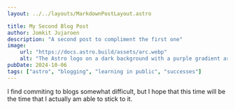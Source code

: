```yaml
---
layout: ../../layouts/MarkdownPostLayout.astro

title: My Second Blog Post
author: Jomkit Jujaroen
description: "A second post to compliment the first one"
image:
    url: "https://docs.astro.build/assets/arc.webp"
    alt: "The Astro logo on a dark background with a purple gradient arc."
pubDate: 2024-10-06
tags: ["astro", "blogging", "learning in public", "successes"]
---
```

I find commiting to blogs somewhat difficult, but I hope that this time will be the time that I actually am able to stick to it.